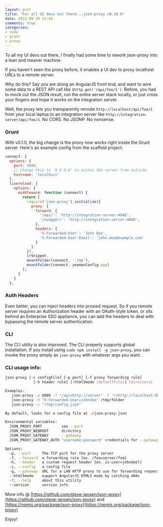 ```yaml
---
layout: post
title: "For all UI devs out there...json-proxy v0.10.0"
date: 2013-08-20 21:44
comments: true
categories: 
- node
- grunt
- proxy
---
```



To all my UI devs out there, I finally had some time to rework json-proxy into a lean and meaner machine. 

If you haven't seen the proxy before, it enables a UI dev to proxy localhost URLs to a remote server.

Why do this?   Say you are doing an AngularJS front end, and want to wire some data to a REST API call like `$http.get('/api/foo/1')`.
Before, you had to mock out the JSON result, run the entire server stack locally, or just cross your fingers and hope it works on the integration server.  

Well, the proxy lets you transparently reroute `http://localhost/api/foo/1` from your local laptop to an integration server
like `http://integration-server/api/foo/1`.  No CORS.  No JSONP.  No nonsense.  

### Grunt

With v0.1.0, the big change is the proxy now works right inside the Grunt server.   Here's an example config from the scaffold project:

```js
connect: {
  options: {
    port: 9000,
    // Change this to '0.0.0.0' to access the server from outside.
    hostname: 'localhost'
  },
  livereload: {
    options: {
      middleware: function (connect) {
        return [
          require('json-proxy').initialize({
            proxy: {
              forward: {
                '/api/': 'http://integration-server:4040',
                '/swagger/': 'http://integration-server:4040',
              },
              headers: {
                'X-Forwarded-User': 'John Doe',
                'X-Forwarded-User-Email': 'john.doe@example.com'
              }
            }
          }),
          lrSnippet,
          mountFolder(connect, '.tmp'),
          mountFolder(connect, yeomanConfig.app)
        ];
      }
    }
  },
```

### Auth Headers

Even better, you can inject headers into proxied request.  So if you remote server requires an Authorization header with an OAuth-style token, or sits behind an Enterprise SSO appliance, you can add the headers to deal with bypassing the remote server authentication.

### CLI

The CLI utility is also improved.  The CLI properly supports global installation. 
If you install using `sudo npm install -g json-proxy`, you can invoke the proxy simply as `json-proxy` with whatever args you want.



### CLI usage info:

```bash
json-proxy [-c configFile] [-p port] [-f proxy forwarding rule]
             [-h header rule] [-html5mode [defaultFile]] [directory]

Examples:
   json-proxy -p 8080 -f "/api=http://server" -f "/=http://localhost:9000" .
   json-proxy -h "X-Forwarded-User=johndoe" /tmp/folder
   json-proxy -c "/tmp/config.json"

By default, looks for a config file at ./json-proxy.json

Environmental variables:
  JSON_PROXY_PORT         see --port
  JSON_PROXY_WEBROOT      directory
  JSON_PROXY_GATEWAY      --gateway
  JSON_PROXY_GATEWAY_AUTH "username:password" credentials for --gateway)

Options:
  -p, --port     The TCP port for the proxy server                      
  -f, --forward  a forwarding rule (ex. /foo=server/foo)                
  -h, --header   a custom request header (ex. iv-user=johndoel)         
  -c, --config   a config file                                          
  -g, --gateway  URL for a LAN HTTP proxy to use for forwarding requests
  --html5mode    support AngularJS HTML5 mode by catching 404s          
  -?, --help     about this utility                                     
  --version      version info            
```

More info @ [https://github.com/steve-jansen/json-proxy](https://github.com/steve-jansen/json-proxy) and 
[https://npmjs.org/package/json-proxy](https://npmjs.org/package/json-proxy)

Enjoy!